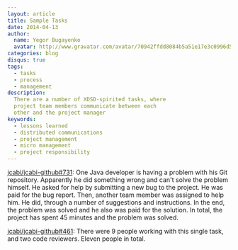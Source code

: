 ```yaml
---
layout: article
title: Sample Tasks
date: 2014-04-13
author:
  name: Yegor Bugayenko
  avatar: http://www.gravatar.com/avatar/70942ffdd8084b5a51e17e3c0996d53c?s=300
categories: blog
disqus: true
tags:
  - tasks
  - process
  - management
description:
  There are a number of XDSD-spirited tasks, where
  project team members communicate between each
  other and the project manager
keywords:
  - lessons learned
  - distributed communications
  - project management
  - micro management
  - project responsibility
---
```


[jcabi/jcabi-github#731](https://github.com/jcabi/jcabi-github/issues/731):
One Java developer is having a problem with his Git repository. Apparently
he did something wrong and can't solve the problem himself. He asked
for help by submitting a new bug to the project. He was paid for the
bug report. Then, another team member was assigned to help him. He did,
through a number of suggestions and instructions. In the end, the
problem was solved and he also was paid for the solution. In total, the
project has spent 45 minutes and the problem was solved.

[jcabi/jcabi-github#461](https://github.com/jcabi/jcabi-github/issues/461):
There were 9 people working with this single task, and two code reviewers. Eleven
people in total.
